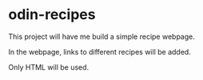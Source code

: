 # odin-recipes
This project will have me build a simple recipe webpage.

In the webpage, links to different recipes will be added.

Only HTML will be used.
